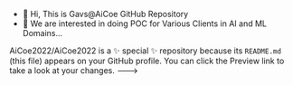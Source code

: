 - 👋 Hi, This is  Gavs@AiCoe GitHub Repository 
- 👀 We are  interested in doing POC for Various Clients in AI and ML Domains...

AiCoe2022/AiCoe2022 is a ✨ special ✨ repository because its `README.md` (this file) appears on your GitHub profile.
You can click the Preview link to take a look at your changes.
--->
